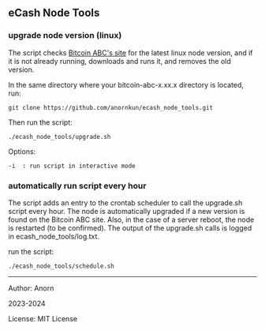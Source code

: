 ## eCash Node Tools 



### upgrade node version (linux)

The script checks [Bitcoin ABC's site](https://download.bitcoinabc.org/latest/linux/) for the latest linux node version, and if it is not already running, downloads and runs it, and removes the old version.

In the same directory where your bitcoin-abc-x.xx.x directory is located, run:

    git clone https://github.com/anornkun/ecash_node_tools.git

Then run the script:

    ./ecash_node_tools/upgrade.sh


Options:

    -i  : run script in interactive mode



###  automatically run script every hour

The script adds an entry to the crontab scheduler to call the upgrade.sh script every hour. The node is automatically upgraded if a new version is found on the Bitcoin ABC site. Also, in the case of a server reboot, the node is restarted (to be confirmed). The output of the upgrade.sh calls is logged in ecash_node_tools/log.txt.

run the script:

    ./ecash_node_tools/schedule.sh


---
Author: Anorn 

2023-2024

License: MIT License
